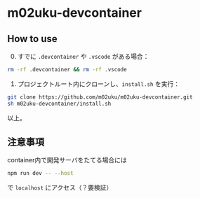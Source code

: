 # m02uku-devcontainer

## How to use
0. すでに `.devcontainer` や `.vscode` がある場合：
```bash
rm -rf .devcontainer && rm -rf .vscode
```
1. プロジェクトルート内にクローンし、`install.sh` を実行：
```bash
git clone https://github.com/m02uku/m02uku-devcontainer.git
sh m02uku-devcontainer/install.sh
```

以上。

## 注意事項
container内で開発サーバをたてる場合には
```bash
npm run dev -- --host
```
で `localhost` にアクセス（？要検証）
